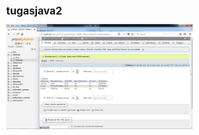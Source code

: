 # tugasjava2
![alt text](https://github.com/Muhammadutfi/tugasjava2/blob/master/screenshoot/database.png)
